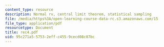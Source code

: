 ```yaml
---
content_type: resource
description: Normal rv, central limit theorem, statistical sampling
file: /media/https%3A/open-learning-course-data-rc.s3.amazonaws.com/15-063-communicating-with-data-summer-2003/95c271a557532effc4559cecd08c07bc_rec4.pdf
file_type: application/pdf
resourcetype: Document
title: rec4.pdf
uid: 95c271a5-5753-2eff-c455-9cecd08c07bc
---
```

